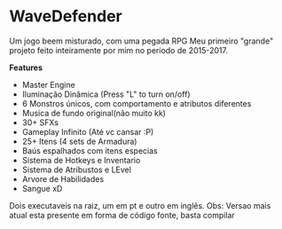 # WaveDefender

Um jogo beem misturado, com uma pegada RPG
Meu primeiro "grande" projeto feito inteiramente por mim no periodo de 2015-2017.

**Features**
- Master Engine
- Iluminação Dinâmica (Press "L" to turn on/off)
- 6 Monstros únicos, com comportamento e atributos diferentes
- Musica de fundo original(não muito kk)
- 30+ SFXs
- Gameplay Infinito (Até vc cansar :P)
- 25+ Itens (4 sets de Armadura)
- Baús espalhados com itens especias
- Sistema de Hotkeys e Inventario
- Sistema de Atribustos e LEvel
- Arvore de Habilidades
- Sangue xD


Dois executaveis na raiz, um em pt e outro em inglês.
Obs: Versao mais atual esta presente em forma de código fonte, basta compilar
